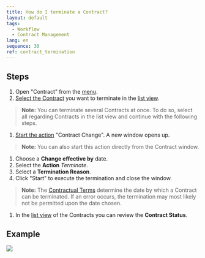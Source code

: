 ```yaml
---
title: How do I terminate a Contract?
layout: default
tags:
  - Workflow
  - Contract Management
lang: en
sequence: 30
ref: contract_termination
---
```


## Steps
1. Open "Contract" from the [menu](Menu).
1. [Select the Contract](RecordSelection) you want to terminate in the [list view](ViewModes).
 >**Note:** You can terminate several Contracts at once. To do so, select all regarding Contracts in the list view and continue with the following steps.

1. [Start the action](StartAction) "Contract Change". A new window opens up.
 >**Note:** You can also start this action directly from the Contract window.

1. Choose a **Change effective by** date.
1. Select the **Action** *Terminate*.
1. Select a **Termination Reason**.
1. Click "Start" to execute the termination and close the window.
 >**Note:** The [Contractual Terms](Define_contractual_terms) determine the date by which a Contract can be terminated. If an error occurs, the termination may most likely not be permitted upon the date chosen.

1. In the [list view](ViewModes) of the Contracts you can review the **Contract Status**.

## Example
![](assets/Contract_termination.gif)
